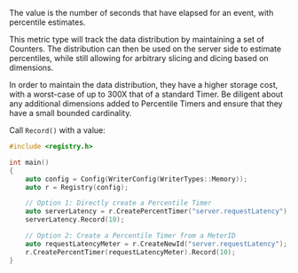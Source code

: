 The value is the number of seconds that have elapsed for an event, with percentile estimates.

This metric type will track the data distribution by maintaining a set of Counters. The
distribution can then be used on the server side to estimate percentiles, while still
allowing for arbitrary slicing and dicing based on dimensions.

In order to maintain the data distribution, they have a higher storage cost, with a worst-case of
up to 300X that of a standard Timer. Be diligent about any additional dimensions added to Percentile
Timers and ensure that they have a small bounded cardinality.

Call `Record()` with a value:

```cpp
#include <registry.h>

int main()
{
    auto config = Config(WriterConfig(WriterTypes::Memory));
    auto r = Registry(config);

    // Option 1: Directly create a Percentile Timer
    auto serverLatency = r.CreatePercentTimer("server.requestLatency");
    serverLatency.Record(10);

    // Option 2: Create a Percentile Timer from a MeterID
    auto requestLatencyMeter = r.CreateNewId("server.requestLatency");
    r.CreatePercentTimer(requestLatencyMeter).Record(10);
}
```
